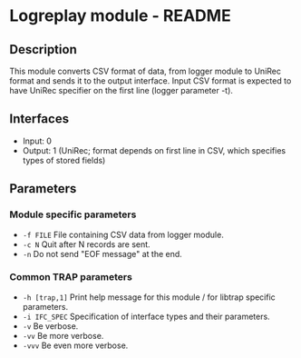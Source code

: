 # Logreplay module - README

## Description

This module converts CSV format of data, from logger module to UniRec
format and sends it to the output interface. Input CSV format is
expected to have UniRec specifier on the first line (logger parameter
-t).

## Interfaces

- Input: 0
- Output: 1 (UniRec; format depends on first line in CSV, which
  specifies types of stored fields)

## Parameters
### Module specific parameters
- `-f FILE` File containing CSV data from logger module.
- `-c N` 	Quit after N records are sent.
- `-n` 		Do not send "EOF message" at the end.

### Common TRAP parameters
- `-h [trap,1]`        Print help message for this module / for libtrap specific parameters.
- `-i IFC_SPEC`      Specification of interface types and their parameters.
- `-v`               Be verbose.
- `-vv`              Be more verbose.
- `-vvv`             Be even more verbose.

